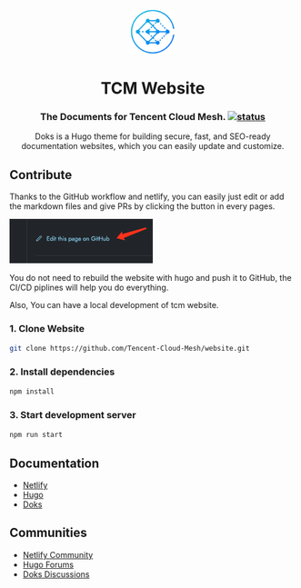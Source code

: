 <div align="center">
<a href="https://github.com/Tencent-Cloud-Mesh/website">
    <img src="assets/images/logo.png" alt="Logo" width="80" height="80">
</a>

<h1 align="center">
  TCM Website
</h1>

<h3 align="center">
  The Documents for Tencent Cloud Mesh.
  <a href="https://app.netlify.com/sites/tcmesh/deploys">
    <img src="https://api.netlify.com/api/v1/badges/7e91a32f-dc88-4674-b63f-c756fea0df7e/deploy-status" alt="status">
</a>
</h3>

<p align="center">
  Doks is a Hugo theme for building secure, fast, and SEO-ready documentation websites, which you can easily update and customize.
</p>

</div>

## Contribute

Thanks to the GitHub workflow and netlify, you can easily just edit or add the markdown files and give PRs by clicking the button in every pages. 

<img src="assets/images/edit.png" alt="Logo" width="50%" >

You do not need to rebuild the website with hugo and push it to GitHub, the CI/CD piplines will help you do everything.

Also, You can have a local development of tcm website.

### 1. Clone Website

```bash
git clone https://github.com/Tencent-Cloud-Mesh/website.git 
```

### 2. Install dependencies

```bash
npm install
```

### 3. Start development server

```bash
npm run start
```

## Documentation

- [Netlify](https://docs.netlify.com/)
- [Hugo](https://gohugo.io/documentation/)
- [Doks](https://getdoks.org/)

## Communities

- [Netlify Community](https://community.netlify.com/)
- [Hugo Forums](https://discourse.gohugo.io/)
- [Doks Discussions](https://github.com/h-enk/doks/discussions)